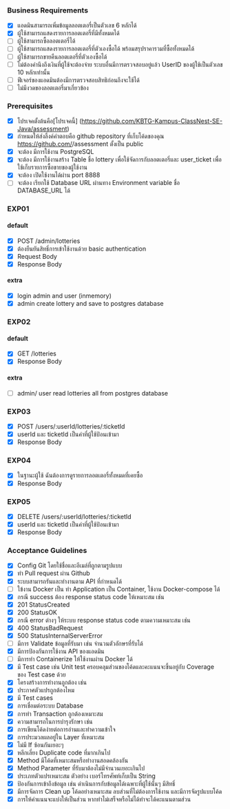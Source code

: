 ### Business Requirements
* [x] แอดมินสามารถเพิ่มข้อมูลลอตเตอรี่เป็นตัวเลข 6 หลักได้
* [x] ผู้ใช้สามารถแสดงรายการลอตเตอรี่ที่มีทั้งหมดได้
* [ ] ผู้ใช้สามารถซื้อลอตเตอรี่ได้
* [ ] ผู้ใช้สามารถแสดงรายการลอตเตอรี่ที่ตัวเองซื้อได้ พร้อมสรุปราคารวมที่ซื้อทั้งหมดได้
* [ ] ผู้ใช้สามารถขายคืนลอตเตอรี่ที่ตัวเองซื้อได้
* [ ] ไม่ต้องคำนึงถึงเงินที่ผู้ใช้จะต้องจ่าย ระบบอื่นมีการตรวจสอบอยู่แล้ว UserID ของผู้ใช้เป็นตัวเลข 10 หลักเท่านั้น
* [ ] ฟีเจอร์ของแอดมินต้องมีการตรวจสอบสิทธิก่อนถึงจะใช้ได้
* [ ] ไม่มีงวดของลอตเตอรี่มาเกี่ยวข้อง

### Prerequisites
* [x] โปรเจคตั้งต้นคือ[โปรเจคนี้] (https://github.com/KBTG-Kampus-ClassNest-SE-Java/assessment)
* [x] กำหนดให้ส่งลิ้งค์คำตอบคือ github repository ที่เก็บโค้ดของคุณ https://github.com/<your github name>/assessment ตั้งเป็น public
* [x] จะต้อง มีการใช้งาน PostgreSQL
* [x] จะต้อง มีการใช้งานสร้าง Table ชื่อ lottery เพื่อใช้จัดการกับลอตเตอรี่และ user_ticket เพื่อใช้เก็บรายการซื้อขายของผู้ใช้งาน
* [x] จะต้อง เปิดใช้งานได้ผ่าน port 8888
* [ ] จะต้อง เรียกใช้ Database URL ผ่านทาง Environment variable ชื่อ DATABASE_URL ได้

### EXP01
#### default
* [x] POST /admin/lotteries
* [x] ต้องยืนยันสิทธิ์การเข้าใช้งานด้วย basic authentication
* [x] Request Body
* [x] Response Body
#### extra
* [x] login admin and user (inmemory)
* [x] admin create lottery and save to postgres database

### EXP02
#### default
* [x] GET /lotteries
* [x] Response Body
#### extra
* [ ] admin/ user read lotteries all from postgres database

### EXP03
* [x] POST /users/:userId/lotteries/:ticketId
* [x] userId และ ticketId เป็นค่าที่ผู้ใช้ป้อนเข้ามา
* [x] Response Body

### EXP04
* [x] ในฐานะผู้ใช้ ฉันต้องการดูรายการลอตเตอรี่ทั้งหมดที่เคยซื้อ
* [x] Response Body

### EXP05
* [x] DELETE /users/:userId/lotteries/:ticketId
* [x] userId และ ticketId เป็นค่าที่ผู้ใช้ป้อนเข้ามา
* [x] Response Body

### Acceptance Guidelines
* [x] Config Git โดยใช้ชื่อและอีเมล์ที่ถูกตามรูปแบบ
* [x] ทำ Pull request ผ่าน Github
* [x] ระบบสามารถรันและทำงานตาม API ที่กำหนดได้
* [ ] ใข้งาน Docker เป็น ทำ Application เป็น Container, ใช้งาน Docker-compose ได้
* [x] กรณี success ต้อง response status code ให้เหมาะสม เช่น
* [x] 201 StatusCreated
* [x] 200 StatusOK
* [x] กรณี error ต่างๆ ให้ระบบ response status code ตามความเหมาะสม เช่น
* [x] 400 StatusBadRequest
* [x] 500 StatusInternalServerError
* [ ] มีการ Validate ข้อมูลที่รับมา เช่น จำนวนตัวอักษรที่รับได้
* [x] มีการป้องกันการใช้งาน API ของแอดมิน
* [ ] มีการทำ Containerize ให้ใช้งานผ่าน Docker ได้
* [x] มี Test case เช่น Unit test ครอบคลุมส่วนของโค้ดและคะแนนจะขึ้นอยู่กับ Coverage ของ Test case ด้วย
* [x] โครงสร้างการทำงานถูกต้อง เช่น
* [x] ประกาศตัวแปรถูกต้องไหม
* [x] มี Test cases
* [x] การเชื่อมต่อระบบ Database
* [x] การทำ Transaction ถูกต้องเหมาะสม
* [x] ความสามารถในการบำรุงรักษา เช่น
* [x] การเขียนโค้ดง่ายต่อการอ่านและทำความเข้าใจ
* [x] การประมวลผลอยู่ใน Layer ที่เหมาะสม
* [x] ไม่มี If ซ้อนกันเยอะๆ
* [x] หลีกเลี่ยง Duplicate code ที่มากเกินไป
* [x] Method มีโค้ดที่เหมาะสมหรือทำงานสอดคล้องกัน
* [x] Method Parameter ที่รับมาต้องไม่มีจำนวนเยอะเกินไป
* [x] ประเภทตัวแปรเหมาะสม ตัวอย่าง เบอร์โทรศัพท์เก็บเป็น String
* [x] ป้องกันการเข้าถึงข้อมูล เช่น ดำเนินการกับข้อมูลได้เฉพาะที่ผู้ใช้นั้นๆ มีสิทธิ์
* [x] มีการจัดการ Clean up โค้ดอย่างเหมาะสม ลบส่วนที่ไม่ต้องการใช้งาน และมีการจัดรูปแบบโค้ด
* [x] การให้คำแนนจะแบ่งให้เป็นส่วน หากทำไม่เสร็จหรือไม่ได้ทำจะได้คะแนนตามส่วน